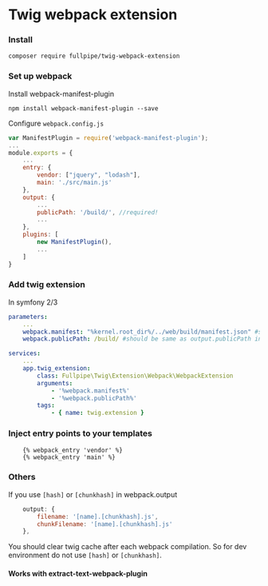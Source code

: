 # Twig webpack extension

### Install

`composer require fullpipe/twig-webpack-extension`

### Set up webpack
Install webpack-manifest-plugin

```
npm install webpack-manifest-plugin --save
```

Configure `webpack.config.js`

```js
var ManifestPlugin = require('webpack-manifest-plugin');
...
module.exports = {
    ...
    entry: {
        vendor: ["jquery", "lodash"],
        main: './src/main.js'
    },
    output: {
        ...
        publicPath: '/build/', //required!
        ...
    },
    plugins: [
        new ManifestPlugin(),
        ...
    ]
}
```

### Add twig extension

In symfony 2/3

```yaml
parameters:
    ...
    webpack.manifest: "%kernel.root_dir%/../web/build/manifest.json" #should be absolute
    webpack.publicPath: /build/ #should be same as output.publicPath in webpack config

services:
    ...
    app.twig_extension:
        class: Fullpipe\Twig\Extension\Webpack\WebpackExtension
        arguments:
            - '%webpack.manifest%'
            - '%webpack.publicPath%'
        tags:
            - { name: twig.extension }
```

### Inject entry points to your templates

```twig
    {% webpack_entry 'vendor' %}
    {% webpack_entry 'main' %}
```

### Others
If you use `[hash]` or `[chunkhash]` in webpack.output

```js
    output: {
        filename: '[name].[chunkhash].js',
        chunkFilename: '[name].[chunkhash].js'
    },
```

You should clear twig cache after each webpack compilation.
So for dev environment do not use `[hash]` or `[chunkhash]`.

#### Works with extract-text-webpack-plugin
